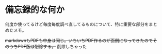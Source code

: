# 備忘録的な何か

何度か使ってるけど毎度毎度調べ直してるものについて、特に重要な部分をまとめたメモ。

~~markdownもPDFも中身は同じ。いちいちPDF作るのが面倒になってきたのでそのうちPDF版は削除する。~~ 削除しちゃった
